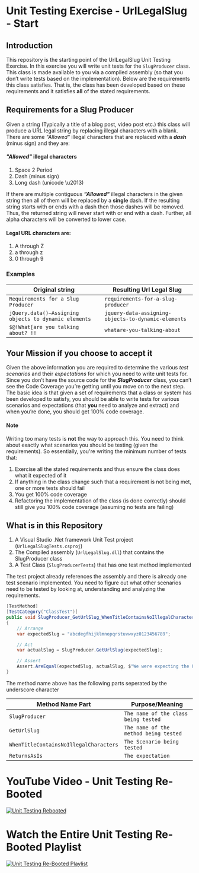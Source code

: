 # Unit Testing Exercise - UrlLegalSlug - Start

## Introduction
This repository is the starting point of the UrlLegalSlug Unit Testing Exercise. In this exercise you will write unit tests for the `SlugProducer` class. This class is made available to you via a compiled assembly (so that you don’t write tests based on the implementation). Below are the requirements this class satisfies. That is, the class has been developed based on these requirements and it satisfies **all** of the stated requirements.

## Requirements for a Slug Producer
Given a string (Typically a title of a blog post, video post etc.) this class will produce a URL legal string by replacing illegal characters with a blank. There are some *"Allowed"* illegal characters that are replaced with a __*dash*__ (minus sign) and they are:

#### *"Allowed"* illegal characters
1. Space
2 Period
3. Dash (minus sign)
4. Long dash (unicode \u2013)

If there are multiple contiguous __*"Allowed"*__ illegal characters in the given string then all of them will be replaced by a **single** dash.
If the resulting string starts with or ends with a dash then those dashes will be removed. Thus, the returned string will never start with or end with a dash.
Further, all alpha characters will be converted to lower case.

#### Legal URL characters are:
1. A through Z
2. a through z
3. 0 through 9

### Examples
| Original string | Resulting Url Legal Slug |
| --- | --- |
| `Requirements for a Slug Producer` | `requirements-for-a-slug-producer` |
| `jQuery.data()–Assigning objects to dynamic elements` | `jquery-data-assigning-objects-to-dynamic-elements` |
| `$@!What[are you talking about? !!` | `whatare-you-talking-about` |

## Your Mission if you choose to accept it
Given the above information you are required to determine the various *test scenarios* and their *expectations* for which you need to write unit tests for.
Since you don’t have the source code for the __*SlugProducer*__ class, you can’t see the Code Coverage you’re getting until you move on to the next step. The basic idea is that given a set of requirements that a class or system has been developed to satisfy, you should be able to write tests for various scenarios and expectations (that **you** need to analyze and extract) and when you’re done, you should get 100% code coverage.

#### Note
Writing too many tests is **not** the way to approach this. You need to think about exactly what scenarios you should be testing (given the requirements).
So essentially, you're writing the minimum number of tests that:
1. Exercise all the stated requirements and thus ensure the class does what it expected of it
2. If anything in the class change such that a requirement is not being met, one or more tests should fail
3. You get 100% code coverage
4. Refactoring the implementation of the class (is done correctly) should still give you 100% code coverage (assuming no tests are failing)

## What is in this Repository
1. A Visual Studio .Net framework Unit Test project (`UrlLegalSlugTests.csproj`)
2. The Compiled assembly (`UrlLegalSlug.dll`) that contains the SlugProducer class
3. A Test Class (`SlugProducerTests`) that has one test method implemented

The test project already references the assembly and there is already one test scenario implemented. You need to figure out what other scenarios need to be tested by looking at, understanding and analyzing the requirements.

```C#
[TestMethod]
[TestCategory("ClassTest")]
public void SlugProducer_GetUrlSlug_WhenTitleContainsNoIllegalCharacters_ReturnsAsIs()
{
    // Arrange
    var expectedSlug = "abcdegfhijklmnopqrstuvwxyz0123456789";

    // Act
    var actualSlug = SlugProducer.GetUrlSlug(expectedSlug);

    // Assert
    Assert.AreEqual(expectedSlug, actualSlug, $"We were expecting the Url slug to be: {expectedSlug}, but found the actual Url slug to be {actualSlug}");
}
```
The method name above has the following parts seperated by the underscore character

| Method Name Part | Purpose/Meaning |
| --- | --- |
| `SlugProducer` | `The name of the class being tested` |
| `GetUrlSlug` | `The name of the method being tested` |
| `WhenTitleContainsNoIllegalCharacters` | `The Scenario being tested` |
| `ReturnsAsIs` | `The expectation` |

# YouTube Video - Unit Testing Re-Booted
[![Unit Testing Rebooted](http://img.youtube.com/vi/OBoq3zkL8r0/0.jpg)](https://youtu.be/OBoq3zkL8r0)

# Watch the Entire Unit Testing Re-Booted Playlist
[![Unit Testing Re-Booted Playlist](http://img.youtube.com/vi/OBoq3zkL8r0/0.jpg)](https://www.youtube.com/watch?v=OBoq3zkL8r0&list=PLJ0hAqAAdnpCg1ZzaQIgh7VZAWC-C8qrx)
